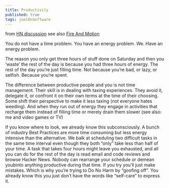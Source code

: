 ```yaml
---
title: Productivity
published: true
tags: joelOnSoftware
---
```

from [HN discussion](https://news.ycombinator.com/item?id=16073745)
see also [Fire And Motion](http://global.joelonsoftware.com/English/Articles/FireAndMotion.html)

You do not have a time problem. You have an energy problem. We. Have an energy problem.

The reason you only get three hours of stuff done on Saturday and then you ‘waste’ the rest of the day is because you had three hours of energy. The rest of the day you’re just filling time. Not because you’re bad, or lazy, or selfish. Because you’re spent.

The difference between productive people and you is not time management. Their skill is in dealing with taxing experiences. They avoid it, delegate it, or confront it on their own terms at the time of their choosing. Some shift their perspective to make it less taxing (not everyone hates weeding). And when they run out of energy they engage in activities that recharge them instead of filling time or merely drain them slower (see also: me and video games or TV)

If you know where to look, we already know this subconsciously. A bunch of industry Best Practices are more time consuming but less energy intensive than the alternative. We balk at scheduling two difficult tasks in the same time interval even though they both “only” take less than half of your time. A task that takes four hours might leave you exhausted, and all you can do for the rest of the day is read email and code reviews and browse Hacker News. Nobody can rearrange your schedule or demean youbinto anything productive during that time. If you try you’ll just make mistakes. Which is why you’re trying to Do No Harm by “goofing off”. You already know this you just don’t have the words like “self-care” to express it.

